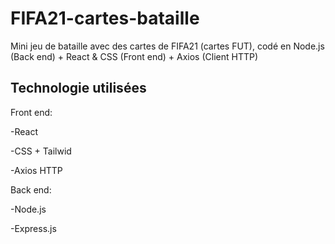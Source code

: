 # FIFA21-cartes-bataille
Mini jeu de bataille avec des cartes de FIFA21 (cartes FUT), codé en Node.js (Back end) + React &amp; CSS (Front end) + Axios (Client HTTP)

## Technologie utilisées
Front end:

-React

-CSS + Tailwid

-Axios HTTP

Back end:

-Node.js

-Express.js


